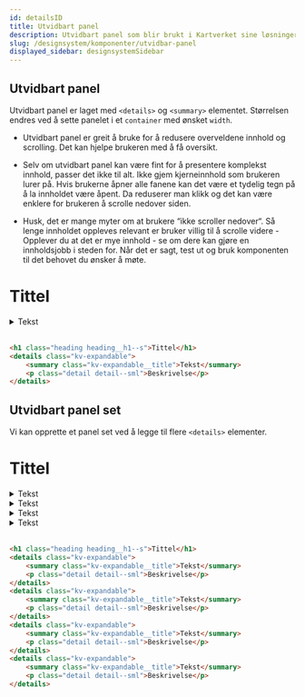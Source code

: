 ```yaml
---
id: detailsID
title: Utvidbart panel
description: Utvidbart panel som blir brukt i Kartverket sine løsninger
slug: /designsystem/komponenter/utvidbar-panel
displayed_sidebar: designsystemSidebar
---
```


## Utvidbart panel

Utvidbart panel er laget med ``<details>``  og ``<summary>`` elementet.
Størrelsen endres ved å sette panelet i et <code>container</code> med ønsket <code>width</code>.

* Utvidbart panel er greit å bruke for å redusere overveldene innhold og scrolling. Det kan hjelpe brukeren med å få oversikt.

* Selv om utvidbart panel kan være fint for å presentere komplekst innhold, passer det ikke til alt.
Ikke gjem kjerneinnhold som brukeren lurer på. Hvis brukerne åpner alle fanene kan det være et tydelig tegn på  å la 
innholdet være åpent. Da reduserer man klikk og det kan være enklere for brukeren å scrolle nedover siden.

* Husk, det er mange myter om at brukere “ikke scroller nedover“. Så lenge innholdet oppleves relevant er bruker villig 
til å scrolle videre - Opplever du at det er mye innhold - se om dere kan gjøre en innholdsjobb i steden for. 
Når det er sagt, test ut og bruk komponenten til det behovet du ønsker å møte.

<h1 class="heading heading__h1--s">Tittel</h1>
<details class="kv-expandable">
    <summary class="kv-expandable__title">Tekst</summary>
    <p class="detail detail--sml">Lorem ipsum dolor sit amet, consectetur adipisicing elit. Consequatur doloremque 
        eligendi, fuga magni mollitia nemo possimus praesentium quod rerum sint. Aut corporis eum, nihil non quaerat 
        qui quis tenetur voluptatem.</p>
</details>

<br/>

```markdown
<h1 class="heading heading__h1--s">Tittel</h1>
<details class="kv-expandable">
    <summary class="kv-expandable__title">Tekst</summary>
    <p class="detail detail--sml">Beskrivelse</p>
</details>
```

## Utvidbart panel set

Vi kan opprette et panel set ved å legge til flere ``<details>`` elementer.

<h1 class="heading heading__h1--s">Tittel</h1>
<details class="kv-expandable">
    <summary class="kv-expandable__title">Tekst</summary>
    <p class="detail detail--sml">Lorem ipsum dolor sit amet, consectetur adipisicing elit. Consequatur doloremque 
        eligendi, fuga magni mollitia nemo possimus praesentium quod rerum sint. Aut corporis eum, nihil non quaerat 
        qui quis tenetur voluptatem.</p>
</details>
<details class="kv-expandable">
    <summary class="kv-expandable__title">Tekst</summary>
    <p class="detail detail--sml">Lorem ipsum dolor sit amet, consectetur adipisicing elit. Consequatur doloremque 
        eligendi, fuga magni mollitia nemo possimus praesentium quod rerum sint. Aut corporis eum, nihil non quaerat 
        qui quis tenetur voluptatem.</p>
</details>
<details class="kv-expandable">
    <summary class="kv-expandable__title">Tekst</summary>
    <p class="detail detail--sml">Lorem ipsum dolor sit amet, consectetur adipisicing elit. Consequatur doloremque 
        eligendi, fuga magni mollitia nemo possimus praesentium quod rerum sint. Aut corporis eum, nihil non quaerat 
        qui quis tenetur voluptatem.</p>
</details>
<details class="kv-expandable">
    <summary class="kv-expandable__title">Tekst</summary>
    <p class="detail detail--sml">Lorem ipsum dolor sit amet, consectetur adipisicing elit. Consequatur doloremque 
        eligendi, fuga magni mollitia nemo possimus praesentium quod rerum sint. Aut corporis eum, nihil non quaerat 
        qui quis tenetur voluptatem.</p>
</details>

<br/>

```markdown
<h1 class="heading heading__h1--s">Tittel</h1>
<details class="kv-expandable">
    <summary class="kv-expandable__title">Tekst</summary>
    <p class="detail detail--sml">Beskrivelse</p>
</details>
<details class="kv-expandable">
    <summary class="kv-expandable__title">Tekst</summary>
    <p class="detail detail--sml">Beskrivelse</p>
</details>
<details class="kv-expandable">
    <summary class="kv-expandable__title">Tekst</summary>
    <p class="detail detail--sml">Beskrivelse</p>
</details>
<details class="kv-expandable">
    <summary class="kv-expandable__title">Tekst</summary>
    <p class="detail detail--sml">Beskrivelse</p>
</details>
```